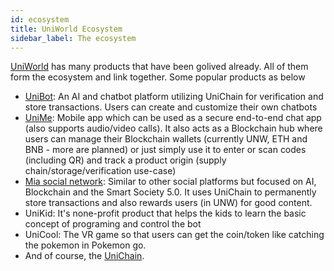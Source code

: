 ```yaml
---
id: ecosystem
title: UniWorld Ecosystem
sidebar_label: The ecosystem
---
```


[UniWorld](https://uniworld.io) has many products that have been golived already. All of them form the ecosystem and link together. Some popular products as below

- [UniBot](https://www.paphussolutions.com/): An AI and chatbot platform utilizing UniChain for verification and store transactions. Users can create and customize their own chatbots
- [UniMe](https://about.unime.world/): Mobile app which can be used as a secure end-to-end chat app (also supports audio/video calls). It also acts as a Blockchain hub where users can manage their Blockchain wallets (currently UNW, ETH and  BNB - more are planned) or just simply use it to enter or scan codes (including QR) and track a product origin (supply chain/storage/verification use-case)
- [Mia social network](https://mia.world/): Similar to other social platforms but focused on AI, Blockchain and the Smart Society 5.0. It uses UniChain to permanently store transactions and also rewards users (in UNW) for good content.
- UniKid: It's none-profit product that helps the kids to learn the basic concept of programing and control the bot
- UniCool: The VR game so that users can get the coin/token like catching the pokemon in Pokemon go.
- And of course, the [UniChain](https://unichain.world).

